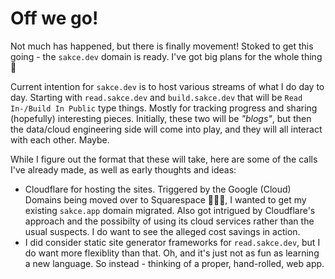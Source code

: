 # Off we go!

Not much has happened, but there is finally movement! Stoked to get this going - the `sakce.dev` domain is ready. I've got big plans for the whole thing 👀

Current intention for `sakce.dev` is to host various streams of what I do day to day. Starting with `read.sakce.dev` and `build.sakce.dev` that will be `Read In-/Build In Public` type things. Mostly for tracking progress and sharing (hopefully) interesting pieces. Initially, these two will be _"blogs"_, but then the data/cloud engineering side will come into play, and they will all interact with each other. Maybe.

While I figure out the format that these will take, here are some of the calls I've already made, as well as early thoughts and ideas:

- Cloudflare for hosting the sites. Triggered by the Google (Cloud) Domains being moved over to Squarespace 🤦🏻‍♂️, I wanted to get my existing `sakce.app` domain migrated. Also got intrigued by Cloudflare's approach and the possibilty of using its cloud services rather than the usual suspects. I do want to see the alleged cost savings in action. 
- I did consider static site generator frameworks for `read.sakce.dev`, but I do want more flexiblity than that. Oh, and it's just not as fun as learning a new language. So instead - thinking of a proper, hand-rolled, web app.
